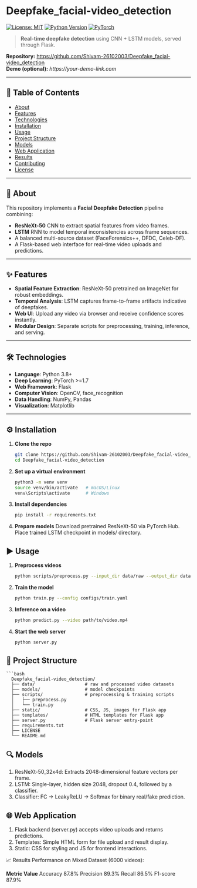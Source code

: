 # Deepfake_facial-video_detection  

[![License: MIT](https://img.shields.io/badge/License-MIT-yellow.svg)](LICENSE) [![Python Version](https://img.shields.io/badge/Python-3.8%2B-blue.svg)]() [![PyTorch](https://img.shields.io/badge/PyTorch-%3E%3D1.7-red.svg)]()  

> **Real-time deepfake detection** using CNN + LSTM models, served through Flask.  

**Repository:** https://github.com/Shivam-26102003/Deepfake_facial-video_detection  
**Demo (optional):** _https://your-demo-link.com_  

---

## 🔖 Table of Contents

- [About](#about)
- [Features](#features)
- [Technologies](#technologies)
- [Installation](#installation)
- [Usage](#usage)
- [Project Structure](#project-structure)
- [Models](#models)
- [Web Application](#web-application)
- [Results](#results)
- [Contributing](#contributing)
- [License](#license)

---

## 🧐 About

This repository implements a **Facial Deepfake Detection** pipeline combining:

- **ResNeXt-50** CNN to extract spatial features from video frames.
- **LSTM** RNN to model temporal inconsistencies across frame sequences.
- A balanced multi-source dataset (FaceForensics++, DFDC, Celeb-DF).
- A Flask-based web interface for real-time video uploads and predictions.

---

## ✨ Features

- **Spatial Feature Extraction**: ResNeXt-50 pretrained on ImageNet for robust embeddings.
- **Temporal Analysis**: LSTM captures frame-to-frame artifacts indicative of deepfakes.
- **Web UI**: Upload any video via browser and receive confidence scores instantly.
- **Modular Design**: Separate scripts for preprocessing, training, inference, and serving.

---

## 🛠️ Technologies

- **Language**: Python 3.8+
- **Deep Learning**: PyTorch >=1.7
- **Web Framework**: Flask
- **Computer Vision**: OpenCV, face_recognition
- **Data Handling**: NumPy, Pandas
- **Visualization**: Matplotlib

---

## ⚙️ Installation

1. **Clone the repo**
   ```bash
   git clone https://github.com/Shivam-26102003/Deepfake_facial-video_detection.git
   cd Deepfake_facial-video_detection

2. **Set up a virtual environment**
   ```bash
   python3 -m venv venv
   source venv/bin/activate   # macOS/Linux
   venv\Scripts\activate      # Windows
3. **Install dependencies**
   ```bash
   pip install -r requirements.txt
4. **Prepare models**
   Download pretrained ResNeXt-50 via PyTorch Hub.
   Place trained LSTM checkpoint in models/ directory.

## ▶️ Usage
1. **Preprocess videos**
   ```bash
   python scripts/preprocess.py --input_dir data/raw --output_dir data/processed
2. **Train the model**
   ```bash
   python train.py --config configs/train.yaml
3. **Inference on a video**
   ```bash
   python predict.py --video path/to/video.mp4
4. **Start the web server**
   ```bash
   python server.py
   
## 📂 Project Structure
    ```bash
      Deepfake_facial-video_detection/
      ├── data/                   # raw and processed video datasets
      ├── models/                 # model checkpoints
      ├── scripts/                # preprocessing & training scripts
      │   ├── preprocess.py
      │   └── train.py
      ├── static/                 # CSS, JS, images for Flask app
      ├── templates/              # HTML templates for Flask app
      ├── server.py               # Flask server entry-point
      ├── requirements.txt
      ├── LICENSE
      └── README.md

## 🔍 Models
1. ResNeXt-50_32x4d: Extracts 2048-dimensional feature vectors per frame.
2. LSTM: Single-layer, hidden size 2048, dropout 0.4, followed by a classifier.
3. Classifier: FC → LeakyReLU → Softmax for binary real/fake prediction.

## 🌐 Web Application
1. Flask backend (server.py) accepts video uploads and returns predictions.
2. Templates: Simple HTML form for file upload and result display.
3. Static: CSS for styling and JS for frontend interactions.

📈 Results
Performance on Mixed Dataset (6000 videos):

 **Metric	  Value**
 Accuracy	  87.8%
 Precision    89.3%
 Recall	     86.5%
 F1-score     87.9%

 
   

   




